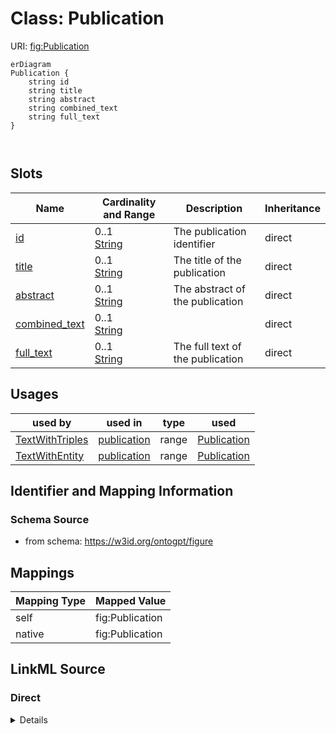 

# Class: Publication



URI: [fig:Publication](http://w3id.org/ontogpt/figure-templatePublication)



```mermaid
erDiagram
Publication {
    string id  
    string title  
    string abstract  
    string combined_text  
    string full_text  
}



```



<!-- no inheritance hierarchy -->


## Slots

| Name | Cardinality and Range | Description | Inheritance |
| ---  | --- | --- | --- |
| [id](id.md) | 0..1 <br/> [String](String.md) | The publication identifier | direct |
| [title](title.md) | 0..1 <br/> [String](String.md) | The title of the publication | direct |
| [abstract](abstract.md) | 0..1 <br/> [String](String.md) | The abstract of the publication | direct |
| [combined_text](combined_text.md) | 0..1 <br/> [String](String.md) |  | direct |
| [full_text](full_text.md) | 0..1 <br/> [String](String.md) | The full text of the publication | direct |





## Usages

| used by | used in | type | used |
| ---  | --- | --- | --- |
| [TextWithTriples](TextWithTriples.md) | [publication](publication.md) | range | [Publication](Publication.md) |
| [TextWithEntity](TextWithEntity.md) | [publication](publication.md) | range | [Publication](Publication.md) |






## Identifier and Mapping Information







### Schema Source


* from schema: https://w3id.org/ontogpt/figure





## Mappings

| Mapping Type | Mapped Value |
| ---  | ---  |
| self | fig:Publication |
| native | fig:Publication |





## LinkML Source

<!-- TODO: investigate https://stackoverflow.com/questions/37606292/how-to-create-tabbed-code-blocks-in-mkdocs-or-sphinx -->

### Direct

<details>
```yaml
name: Publication
from_schema: https://w3id.org/ontogpt/figure
attributes:
  id:
    name: id
    description: The publication identifier
    from_schema: https://w3id.org/ontogpt/figure
    domain_of:
    - SubPanel
    - NamedEntity
    - Publication
  title:
    name: title
    description: The title of the publication
    from_schema: https://w3id.org/ontogpt/figure
    domain_of:
    - FigureCaption
    - Publication
  abstract:
    name: abstract
    description: The abstract of the publication
    from_schema: https://w3id.org/ontogpt/figure
    rank: 1000
    domain_of:
    - Publication
  combined_text:
    name: combined_text
    from_schema: https://w3id.org/ontogpt/figure
    rank: 1000
    domain_of:
    - Publication
  full_text:
    name: full_text
    description: The full text of the publication
    from_schema: https://w3id.org/ontogpt/figure
    rank: 1000
    domain_of:
    - Publication

```
</details>

### Induced

<details>
```yaml
name: Publication
from_schema: https://w3id.org/ontogpt/figure
attributes:
  id:
    name: id
    description: The publication identifier
    from_schema: https://w3id.org/ontogpt/figure
    alias: id
    owner: Publication
    domain_of:
    - SubPanel
    - NamedEntity
    - Publication
    range: string
  title:
    name: title
    description: The title of the publication
    from_schema: https://w3id.org/ontogpt/figure
    alias: title
    owner: Publication
    domain_of:
    - FigureCaption
    - Publication
    range: string
  abstract:
    name: abstract
    description: The abstract of the publication
    from_schema: https://w3id.org/ontogpt/figure
    rank: 1000
    alias: abstract
    owner: Publication
    domain_of:
    - Publication
    range: string
  combined_text:
    name: combined_text
    from_schema: https://w3id.org/ontogpt/figure
    rank: 1000
    alias: combined_text
    owner: Publication
    domain_of:
    - Publication
    range: string
  full_text:
    name: full_text
    description: The full text of the publication
    from_schema: https://w3id.org/ontogpt/figure
    rank: 1000
    alias: full_text
    owner: Publication
    domain_of:
    - Publication
    range: string

```
</details>